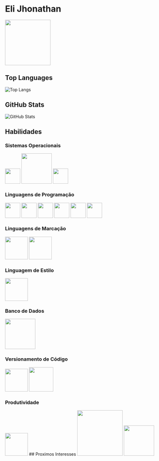 # Eli Jhonathan
<a href="https://www.linkedin.com/in/eli-jhonathan-577a181a3/" target="_blank">
<img width="150px" src="https://th.bing.com/th/id/R.ef2f3c0ea2d1116f00a5bc56b8c066ce?rik=GYaDoFewrbjMYA&riu=http%3a%2f%2f1000marcas.net%2fwp-content%2fuploads%2f2020%2f01%2fLogo-Linkedin.png&ehk=S4bpGdTYO0hvPM28u%2bFMX4ma7sBWXFdx85iEGZWSx1I%3d&risl=&pid=ImgRaw&r=0">
</a>

## Top Languages
![Top Langs](https://github-readme-stats-git-masterrstaa-rickstaa.vercel.app/api/top-langs/?username=elijhonathan&layout=compact&bg_color=000&border_color=00FF00&title_color=A020F0&text_color=FFF)

## GitHub Stats
![GitHub Stats](https://github-readme-stats.vercel.app/api?username=elijhonathan&theme=highcontrast&bg_color=000&border_color=00FF00&show_icons=true&icon_color=00FF00&title_color=A020F0&text_color=FF6347)

## Habilidades

### Sistemas Operacionais
<span>
<img width="50px" src="https://th.bing.com/th/id/R.087592d687f2b81f5d8e0560eac9c106?rik=JOLI%2bzvaRIXDgA&riu=http%3a%2f%2fwww.pngall.com%2fwp-content%2fuploads%2f2%2fWindows-Logo-PNG-Images.png&ehk=noVcICuMo3s8pUnPsTRXyyBMfkH8NOopcBvXjZewrPA%3d&risl=&pid=ImgRaw&r=0">
<img width="100px" src="https://logosmarcas.net/wp-content/uploads/2020/09/Linux-Simbolo.png">
<img width="50px" src="https://th.bing.com/th/id/R.15539ff92ba466e78223b4a29c06fc12?rik=Li2RmtQHbxt7HQ&pid=ImgRaw&r=0"></span><br>

### Linguagens de Programação
<span>
<img width="50px" src="https://www.senet.nl/wp-content/uploads/2021/03/NET_Logo.png">
<img width="50px" src="https://www.pngkit.com/png/full/101-1010012_download-png.png">
<img width="50px" src="https://www.pngkit.com/png/full/534-5342172_c-language-course-c-logo.png">
<img width="50px" src="https://seeklogo.com/images/C/c-logo-A44DB3D53C-seeklogo.com.png">
<img width="50px" src="https://brandslogos.com/wp-content/uploads/images/large/python-logo.png">
<img width="50px" src="https://upload.wikimedia.org/wikipedia/commons/6/6a/JavaScript-logo.png">
</span>

### Linguagens de Marcação
<span>
<img width="75px" src="https://th.bing.com/th/id/R.cae1b4f6b223fe5a7bb712b680cffa67?rik=DpBcDgsVsaTpvQ&riu=http%3a%2f%2fassets.stickpng.com%2fthumbs%2f5847f5bdcef1014c0b5e489c.png&ehk=ce9Og%2fYuXZic%2fTWR15NzqGIfTXj2rnuAd3m00U%2fIAWU%3d&risl=&pid=ImgRaw&r=0">
<img width="75px" src="https://th.bing.com/th/id/OIP.plSzXcrnJe39y9-UZqu1gwHaEj?rs=1&pid=ImgDetMain">

</span>

### Linguagem de Estilo
<span>
<img width="75px" src="https://logospng.org/download/css-3/logo-css-3-2048.png">

</span>

### Banco de Dados
<span>
<img width="100px" src="https://brandslogos.com/wp-content/uploads/images/large/mysql-logo-1.png">

</span>

### Versionamento de Código
<span>
<img width="75px" src="https://icon-library.com/images/github-icon-white/github-icon-white-6.jpg">
<img width="80px" src="https://www.sensioffice.com/expertise/git/git-001-v01-red-1000x750.png">

</span>


### Produtividade
<span>
<img width="75px" src="https://upload.wikimedia.org/wikipedia/commons/thumb/e/e9/Notion-logo.svg/1024px-Notion-logo.svg.png">

</span>
## Proximos Interesses
<span>
<img width="150px" src="https://download.logo.wine/logo/Java_(programming_language)/Java_(programming_language)-Logo.wine.png">
<img width="100px" src="https://pngimg.com/uploads/php/php_PNG43.png">

</span>



